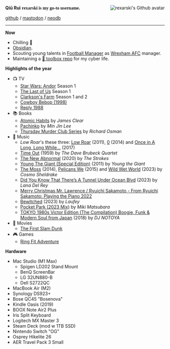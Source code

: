 **Qiū Ruì** <strong style="font-family:Wavefont;">rexarski is my go-to username.</strong> <img class="avatar" align="right" alt="rexarski's Github avatar" src="https://avatars.githubusercontent.com/u/4172477?s=400&u=9d499524c04758e8b76c69a80fbcbb8aed6c6c09&v=4" />

[github](https://github.com/rexarski) / [mastodon](https://mastodon.social/@rexarski) / [neodb](https://neodb.social/users/pyro@m.cmx.im/)

***

**Now**

- Chilling 🧊
- [Obsidian](https://obsidian.md/).
- Scouting young talents in [Football Manager](https://www.footballmanager.com/) as [Wrexham AFC](https://www.wrexhamafc.co.uk/club/whos-who/) manager.
- Maintaining a [🧰 toolbox repo](https://github.com/rexarski/toolbox/) for my cyber life.

**Highlights of the year**

- 📺 TV
  - [Star Wars: Andor](https://www.themoviedb.org/tv/83867-star-wars-andor) Season 1
  - [The Last of Us](https://www.themoviedb.org/tv/100088-the-last-of-us) Season 1
  - [Clarkson's Farm](https://www.themoviedb.org/tv/117648-clarkson-s-farm) Season 1 and 2
  - [Cowboy Bebop (1998)](https://www.themoviedb.org/tv/30991-cowboy-bebop)
  - [Reply 1988](https://www.themoviedb.org/tv/64010-1988)
- 📚 Books
  - [Atomic Habits](https://www.goodreads.com/book/show/40121378-atomic-habits) by *James Clear*
  - [Pachinko](https://www.goodreads.com/book/show/52257890) by *Min Jin Lee*
  - [Thursday Murder Club Series](https://www.goodreads.com/series/299267-thursday-murder-club) by *Richard Osman*
- 🎷 Music
  - *Low Roar*'s these three: [Low Roar](https://open.spotify.com/album/3lETJkavciTauiSyOV1gZC?si=5xmSukOKTa2IMqIKNH15gg) (2011), [0](https://open.spotify.com/album/4G3ZBFg8MpTSDxDQ3m2BCb?si=M9Bz-jWqQtCEf3crhDiJBw) (2014) and [Once in A Long, Long While...](https://open.spotify.com/album/5dhet1luldVxu21FUspJXV?si=r_KD38s-RfSOnTzNuZ3pAQ) (2017)
  - [Time Out](https://open.spotify.com/album/0nTTEAhCZsbbeplyDMIFuA?si=aXWdu10NRRmdseoGPjOoUQ) (1959) by *The Dave Brubeck Quartet*
  - [The New Abnormal](https://open.spotify.com/album/2xkZV2Hl1Omi8rk2D7t5lN?si=RN6J2tuvQNqilw4hK377jg) (2020) by *The Strokes*
  - [Young The Giant (Special Edition)](https://open.spotify.com/album/2ww7MYrkExsljnKhcINDse?si=sr2V-mlJSLW8FzPgwdxeIw) (2011) by *Young the Giant*
  - [The Moss](https://open.spotify.com/album/4vS1qz11W9HQ61YAKAwggh?si=monkYlWNRK2KnYvqsEpUGg) (2014), [Pelicans We](https://open.spotify.com/album/5wWwQ36jDU3QGxG4TH2NHB?si=xtHfDrtpQqGoCHaK5hbviA) (2015) and [Wild Wet World](https://open.spotify.com/album/4ecqXeEbEMrPYHVRA9yP5s?si=V2-ZAsjrSw2y_cUsPdEIEQ) (2023) by *Cosmo Sheldrake*
  - [Did You Know That There’s A Tunnel Under Ocean Blvd](https://open.spotify.com/album/5HOHne1wzItQlIYmLXLYfZ?si=pYDwNNA4QNi0SCUfogjr-A) (2023) by *Lana Del Rey*
  - [Merry Christmas Mr. Lawrence / Ryuichi Sakamoto - From Ryuichi Sakamoto: Playing the Piano 2022](https://www.youtube.com/watch?v=z9tECKZ60zk)
  - [Bewitched](https://open.spotify.com/album/1rpCHilZQkw84A3Y9czvMO?si=Kk5KsDhQRcmp53RrmDQhpA) (2023) by *Laufey*
  - [Pocket Park (2023 Mix)](https://open.spotify.com/album/6ZogsaUTY6mwjzg0503GvU?si=fODAU4-xSoGkGX3deK7l4g) by *Miki Matsubara*
  - [TOKYO 1980s Victor Edition (The Compilation) Boogie, Funk & Modern Soul from Japan](https://open.spotify.com/album/0v1MoZARbqi7wOeECMI8Up?si=csStavPHS_iv_zvEC082hw) (2018) by *DJ NOTOYA*
- 🍿 Movies
  - [The First Slam Dunk](https://www.themoviedb.org/movie/783675-the-first-slam-dunk)
- 🎮 Games
  - [Ring Fit Adventure](https://nintendoswitchsports.nintendo.com/en/)

**Hardware**

- Mac Studio (M1 Max)
  - Spigen LD202 Stand Mount
  - BenQ ScreenBar
  - LG 32UN880-B
  - Dell S2722QC
- MacBook Air (M2)
- Synology DS923+
- Bose QC45 "Bosenova"
- Kindle Oasis (2019)
- BOOX Note Air2 Plus
- Iris Split Keyboard
- Logitech MX Master 3
- Steam Deck (mod w 1TB SSD)
- Nintendo Switch "OG"
- Osprey Hikelite 26
- AER Travel Pack 3 Small
